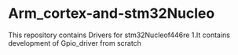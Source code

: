 # Arm_cortex-and-stm32Nucleo
This repository contains Drivers for stm32Nucleof446re
1.It contains development of Gpio_driver from scratch
